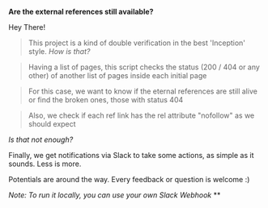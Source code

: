 **Are the external references still available?**

Hey There!

> This project is a kind of double verification in the best 'Inception' style. *How is that?*

> Having a list of pages, this script checks the status (200 / 404 or any other) of another list of pages inside each initial page

> For this case, we want to know if the eternal references are still alive or find the broken ones, those with status 404

> Also, we check if each ref link has the rel attribute "nofollow" as we should expect


*Is that not enough?*

Finally, we get notifications via Slack to take some actions, as simple as it sounds. Less is more. 

Potentials are around the way. 
Every feedback or question is welcome :) 


*Note: To run it locally, you can use your own Slack Webhook* **
